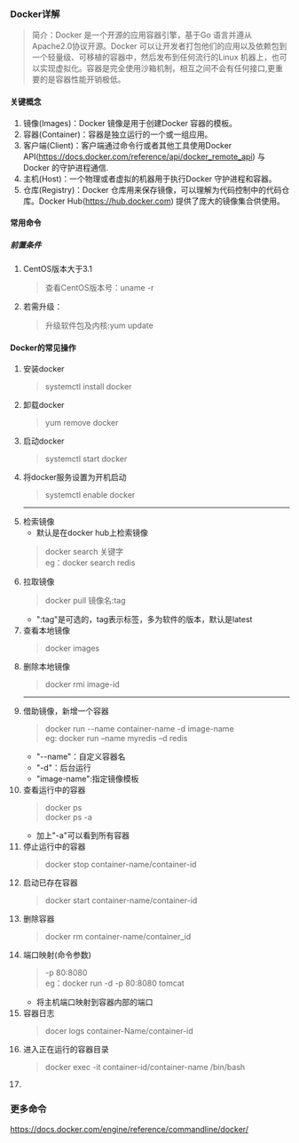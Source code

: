 ### Docker详解
> 简介：Docker 是一个开源的应用容器引擎，基于Go 语言并遵从Apache2.0协议开源。Docker 可以让开发者打包他们的应用以及依赖包到一个轻量级、可移植的容器中，然后发布到任何流行的Linux 机器上，也可以实现虚拟化。容器是完全使用沙箱机制，相互之间不会有任何接口,更重要的是容器性能开销极低。  
#### 关键概念
1. 镜像(Images)：Docker 镜像是用于创建Docker 容器的模板。
2. 容器(Container)：容器是独立运行的一个或一组应用。
3. 客户端(Client)：客户端通过命令行或者其他工具使用Docker API(https://docs.docker.com/reference/api/docker_remote_api) 与Docker 的守护进程通信.
4. 主机(Host)：一个物理或者虚拟的机器用于执行Docker 守护进程和容器。
5. 仓库(Registry)：Docker 仓库用来保存镜像，可以理解为代码控制中的代码仓库。Docker Hub(https://hub.docker.com) 提供了庞大的镜像集合供使用。
#### 常用命令<CentOS>
##### 前置条件
   1. CentOS版本大于3.1
       > 查看CentOS版本号：uname -r
   2. 若需升级：
        > 升级软件包及内核:yum update
#### Docker的常见操作 
   1. 安装docker 
        > systemctl install docker
   2. 卸载docker
        > yum remove docker
   2. 启动docker
        > systemctl start docker
   3. 将docker服务设置为开机启动
        > systemctl enable docker
        ****
   4. 检索镜像
       - 默认是在docker hub上检索镜像
        > docker search 关键字  
        eg：docker search redis
   5. 拉取镜像
        > docker pull 镜像名:tag
        - ":tag"是可选的，tag表示标签，多为软件的版本，默认是latest 
   6. 查看本地镜像
        > docker images
   7. 删除本地镜像
        > docker rmi image-id
        ***
   8. 借助镜像，新增一个容器
        > docker run --name container-name -d image-name  
        eg: docker run –name myredis –d redis 
        - "--name"：自定义容器名
        - "-d"：后台运行
        - "image-name":指定镜像模板
   9. 查看运行中的容器
        > docker ps  
        docker ps -a 
        - 加上"-a"可以看到所有容器
   10. 停止运行中的容器
        > docker stop container-name/container-id 
   11. 启动已存在容器
        > docker start container-name/container-id
   12. 删除容器
        > docker rm container-name/container_id
   13. 端口映射(命令参数)
        > -p 80:8080  
          eg：docker run -d -p 80:8080 tomcat
        - 将主机端口映射到容器内部的端口
   14. 容器日志
        > docer logs container-Name/container-id
   15. 进入正在运行的容器目录
        > docker exec -it container-id/container-name /bin/bash
   16. 

    
### 更多命令
https://docs.docker.com/engine/reference/commandline/docker/


